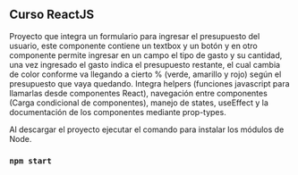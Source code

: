 ## Curso ReactJS

Proyecto que integra un formulario para ingresar el presupuesto del usuario, este componente contiene un textbox y un botón y en otro componente permite ingresar en un campo el tipo de gasto y su cantidad, una vez ingresado el gasto indica el presupuesto restante, el cual cambia de color conforme va llegando a cierto % (verde, amarillo y rojo) según el presupuesto que vaya quedando. Integra helpers (funciones javascript para llamarlas desde componentes React), navegación entre componentes (Carga condicional de componentes), manejo de states, useEffect y la documentación de los componentes mediante prop-types.

Al descargar el proyecto ejecutar el comando para instalar los módulos de Node.

### `npm start`

